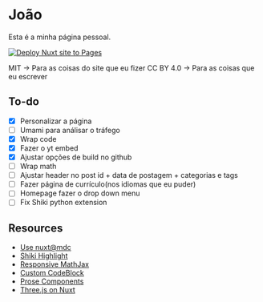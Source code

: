 # João

Esta é a minha página pessoal.

[![Deploy Nuxt site to Pages](https://github.com/JoaoVCMiranda/JoaoVCMiranda.github.io/actions/workflows/nuxtjs.yml/badge.svg)](https://github.com/JoaoVCMiranda/JoaoVCMiranda.github.io/actions/workflows/nuxtjs.yml)

MIT -> Para as coisas do site que eu fizer
CC BY 4.0 -> Para as coisas que eu escrever 

## To-do

- [X] Personalizar a página
- [ ] Umami para análisar o tráfego
- [X] Wrap code
- [X] Fazer o yt embed
- [X] Ajustar opções de build no github
- [ ] Wrap math
- [ ] Ajustar header no post id + data de postagem + categorias e tags
- [ ] Fazer página de currículo(nos idiomas que eu puder)
- [ ] Homepage fazer o drop down menu
- [ ] Fix Shiki python extension

## Resources

- [Use nuxt@mdc](https://www.docs4.dev/posts/how-to-render-markdown-in-nuxt-3-and-highlight-syntax-nuxt-mdc)
- [Shiki Highlight](https://shiki.style/guide/)
- [Responsive MathJax](https://stackoverflow.com/questions/29893923/how-to-make-formula-with-mathjax-responsive)
- [Custom CodeBlock](https://mokkapps.de/blog/how-to-create-a-custom-code-block-with-nuxt-content-v2) 
- [Prose Components](https://masteringnuxt.com/blog/mastering-prose-components-in-nuxt-content)
- [Three.js on Nuxt](https://www.vuemastery.com/blog/building-a-3d-scene-in-nuxt-with-tresjs/#setting-up-nuxtjs-for-3d)

